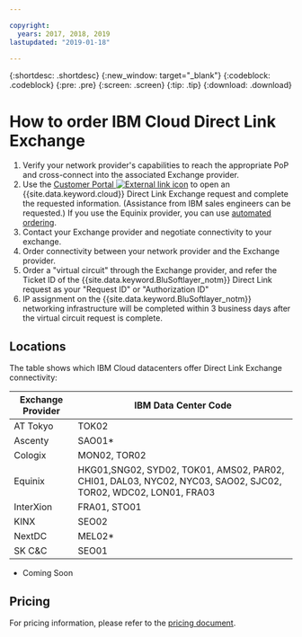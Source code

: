 ```yaml
---

copyright:
  years: 2017, 2018, 2019
lastupdated: "2019-01-18"

---
```


{:shortdesc: .shortdesc}
{:new_window: target="_blank"}
{:codeblock: .codeblock}
{:pre: .pre}
{:screen: .screen}
{:tip: .tip}
{:download: .download}

# How to order IBM Cloud Direct Link Exchange

1. Verify your network provider's capabilities to reach the appropriate PoP and cross-connect into the associated Exchange provider.
2. Use the [Customer Portal ![External link icon](../../icons/launch-glyph.svg "External link icon")](https://control.softlayer.com/) to open an {{site.data.keyword.cloud}} Direct Link Exchange request and complete the requested information. (Assistance from IBM sales engineers can be requested.) If you use the Equinix provider, you can use [automated ordering](/docs/infrastructure/direct-link?topic=direct-link-provisioning-ibm-cloud-direct-link-exchange-for-equinix).
3. Contact your Exchange provider and negotiate connectivity to your exchange.
4. Order connectivity between your network provider and the Exchange provider.
5. Order a "virtual circuit" through the Exchange provider, and refer the Ticket ID of the {{site.data.keyword.BluSoftlayer_notm}} Direct Link request as your "Request ID" or "Authorization ID"
6. IP assignment on the {{site.data.keyword.BluSoftlayer_notm}} networking infrastructure will be completed within 3 business days after the virtual circuit request is complete.
 
## Locations
 
 The table shows which IBM Cloud datacenters offer Direct Link Exchange connectivity:
 
| Exchange Provider	| IBM Data Center Code |
|-------------|-----------------------|
| AT Tokyo	| TOK02 |
| Ascenty | SAO01* |
| Cologix	| MON02, TOR02 |
| Equinix	| HKG01,SNG02, SYD02, TOK01, AMS02, PAR02, CHI01, DAL03, NYC02, NYC03, SAO02, SJC02, TOR02, WDC02, LON01, FRA03 |							
| InterXion	| FRA01, STO01 |
| KINX	| SEO02 |
| NextDC | 	MEL02* |
| SK C&C | 	SEO01 |

* Coming Soon

## Pricing

For pricing information, please refer to the [pricing document](/docs/infrastructure/direct-link/pricing.html).
